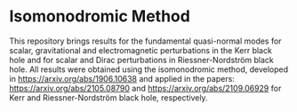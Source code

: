 # Isomonodromic Method

This repository brings results for the fundamental quasi-normal modes for scalar, gravitational and electromagnetic perturbations in the Kerr black hole and for scalar and Dirac perturbations in Riessner-Nordström black hole. All results were obtained using the isomonodromic method, developed in https://arxiv.org/abs/1906.10638 and applied in the papers: https://arxiv.org/abs/2105.08790 and  https://arxiv.org/abs/2109.06929 for Kerr and Riessner-Nordström black hole, respectively.
